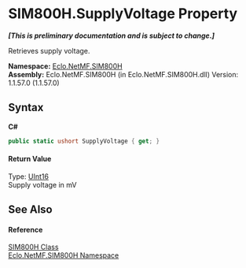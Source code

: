 # SIM800H.SupplyVoltage Property 
 _**\[This is preliminary documentation and is subject to change.\]**_

Retrieves supply voltage.

**Namespace:**&nbsp;<a href="N_Eclo_NetMF_SIM800H">Eclo.NetMF.SIM800H</a><br />**Assembly:**&nbsp;Eclo.NetMF.SIM800H (in Eclo.NetMF.SIM800H.dll) Version: 1.1.57.0 (1.1.57.0)

## Syntax

**C#**<br />
``` C#
public static ushort SupplyVoltage { get; }
```


#### Return Value
Type: <a href="http://msdn2.microsoft.com/en-us/library/s6eyk10z" target="_blank">UInt16</a><br />Supply voltage in mV

## See Also


#### Reference
<a href="T_Eclo_NetMF_SIM800H_SIM800H">SIM800H Class</a><br /><a href="N_Eclo_NetMF_SIM800H">Eclo.NetMF.SIM800H Namespace</a><br />